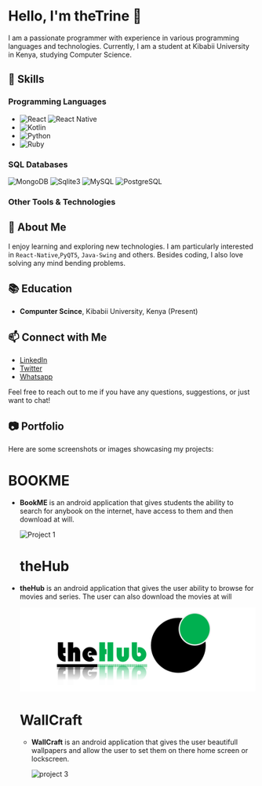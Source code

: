 # Hello, I'm theTrine 👋

I am a passionate programmer with experience in various programming languages and technologies. Currently, I am a student at Kibabii University in Kenya, studying Computer Science.

## 🔧 Skills

### Programming Languages
- ![React](https://img.shields.io/badge/React-61DAFB?style=for-the-badge&logo=react&logoColor=black) ![React Native](https://img.shields.io/badge/React_Native-0088CC?style=for-the-badge&logo=react&logoColor=black)
- ![Kotlin](https://img.shields.io/badge/Kotlin-00599A?style=for-the-badge&logo=kotlin&logoColor=white)
- ![Python](https://img.shields.io/badge/Python-3776AB?style=for-the-badge&logo=python&logoColor=black)
- ![Ruby](https://img.shields.io/badge/Ruby-CC342D?style=for-the-badge&logo=ruby&logoColor=white)

### SQL Databases
![MongoDB](https://img.shields.io/badge/MongoDB-47A248?style=for-the-badge&logo=mongodb&logoColor=white) ![Sqlite3](https://img.shields.io/badge/SQLite-003B57?style=for-the-badge&logo=sqlite&logoColor=white) ![MySQL](https://img.shields.io/badge/MySQL-4479A1?style=for-the-badge&logo=mysql&logoColor=white) ![PostgreSQL](https://img.shields.io/badge/PostgreSQL-336791?style=for-the-badge&logo=postgresql&logoColor=white)



### Other Tools & Technologies

## 🌱 About Me

I enjoy learning and exploring new technologies. I am particularly interested in `React-Native`,`PyQT5`, `Java-Swing` and others. Besides coding, I also love solving any mind bending problems.

## 📚 Education

- **Compunter Scince**, Kibabii University, Kenya (Present)

## 📫 Connect with Me

- [LinkedIn](https://www.linkedin.com/in/erick-ronald-3ba185244/)
- [Twitter](https://twitter.com/@_theTrine)
- [Whatsapp](https://wa.me/+254795514454)

Feel free to reach out to me if you have any questions, suggestions, or just want to chat!

## 📷 Portfolio

Here are some screenshots or images showcasing my projects:
  # BOOKME
- **BookME** is an android application that gives students the ability to search for anybook on the internet, have access to them and then download at will.

  ![Project 1](https://github.com/theTrine333/BookME-App/blob/main/assets/icons/0.png)

  # theHub
- **theHub** is an android application that gives the user ability to browse for movies and series. The user can also download the movies at will

   ![project 2](https://github.com/theTrine333/theHub/blob/09e1a8cabf8bb4f56ff10c9a6a7fc3883bb8e9cd/theHubLogo.png)

  # WallCraft
  - **WallCraft** is an android application that gives the user beautifull wallpapers and allow the  user to set them on there home screen or lockscreen.
    
    ![project 3](https://github.com/theTrine333/WallCraft/blob/main/images/wallcraft-logo.png)
